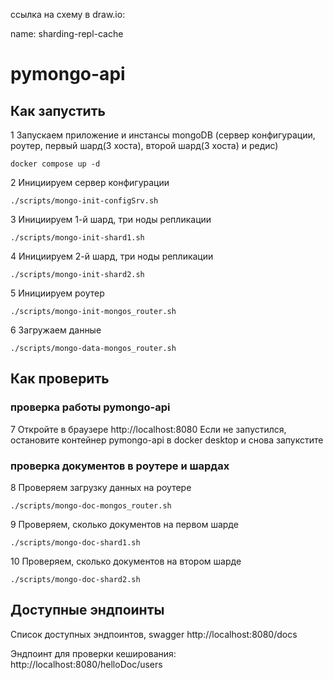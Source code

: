 ссылка на схему в draw.io:

name: sharding-repl-cache

# pymongo-api

## Как запустить

1  Запускаем приложение и инстансы mongoDB (сервер конфигурации, роутер, первый шард(3 хоста), второй шард(3 хоста) и редис)
```shell
docker compose up -d
```
2  Инициируем сервер конфигурации
```shell
./scripts/mongo-init-configSrv.sh
```
3  Инициируем 1-й шард, три ноды репликации
```shell
./scripts/mongo-init-shard1.sh
```
4  Инициируем 2-й шард, три ноды репликации
```shell
./scripts/mongo-init-shard2.sh
```
5  Инициируем роутер
```shell
./scripts/mongo-init-mongos_router.sh
```
6  Загружаем данные
```shell
./scripts/mongo-data-mongos_router.sh
```

## Как проверить

### проверка работы pymongo-api

7  Откройте в браузере http://localhost:8080
Если не запустился, остановите контейнер pymongo-api в docker desktop и снова запукстите 

### проверка документов в роутере и шардах

8  Проверяем загрузку данных на роутере
```shell
./scripts/mongo-doc-mongos_router.sh
```
9  Проверяем, сколько документов на первом шарде
```shell
./scripts/mongo-doc-shard1.sh
```
10  Проверяем, сколько документов на втором шарде
```shell
./scripts/mongo-doc-shard2.sh
```
## Доступные эндпоинты

Список доступных эндпоинтов, swagger http://localhost:8080/docs

Эндпоинт для проверки кеширования: http://localhost:8080/helloDoc/users


